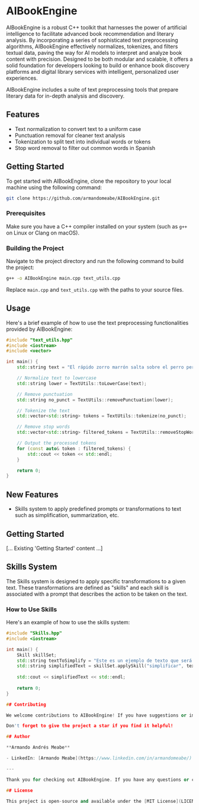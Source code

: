 # AIBookEngine
AIBookEngine is a robust C++ toolkit that harnesses the power of artificial intelligence to facilitate advanced book recommendation and literary analysis. By incorporating a series of sophisticated text preprocessing algorithms, AIBookEngine effectively normalizes, tokenizes, and filters textual data, paving the way for AI models to interpret and analyze book content with precision. Designed to be both modular and scalable, it offers a solid foundation for developers looking to build or enhance book discovery platforms and digital library services with intelligent, personalized user experiences.

AIBookEngine includes a suite of text preprocessing tools that prepare literary data for in-depth analysis and discovery.

## Features

- Text normalization to convert text to a uniform case
- Punctuation removal for cleaner text analysis
- Tokenization to split text into individual words or tokens
- Stop word removal to filter out common words in Spanish

## Getting Started

To get started with AIBookEngine, clone the repository to your local machine using the following command:

```bash
git clone https://github.com/armandomeabe/AIBookEngine.git
```

### Prerequisites

Make sure you have a C++ compiler installed on your system (such as `g++` on Linux or Clang on macOS).

### Building the Project

Navigate to the project directory and run the following command to build the project:

```bash
g++ -o AIBookEngine main.cpp text_utils.cpp
```

Replace `main.cpp` and `text_utils.cpp` with the paths to your source files.

## Usage

Here's a brief example of how to use the text preprocessing functionalities provided by AIBookEngine:

```cpp
#include "text_utils.hpp"
#include <iostream>
#include <vector>

int main() {
    std::string text = "El rápido zorro marrón salta sobre el perro perezoso.";

    // Normalize text to lowercase
    std::string lower = TextUtils::toLowerCase(text);

    // Remove punctuation
    std::string no_punct = TextUtils::removePunctuation(lower);

    // Tokenize the text
    std::vector<std::string> tokens = TextUtils::tokenize(no_punct);

    // Remove stop words
    std::vector<std::string> filtered_tokens = TextUtils::removeStopWords(tokens);

    // Output the processed tokens
    for (const auto& token : filtered_tokens) {
        std::cout << token << std::endl;
    }

    return 0;
}
```

## New Features

- Skills system to apply predefined prompts or transformations to text such as simplification, summarization, etc.

## Getting Started

[... Existing 'Getting Started' content ...]

## Skills System

The Skills system is designed to apply specific transformations to a given text. These transformations are defined as "skills" and each skill is associated with a prompt that describes the action to be taken on the text.

### How to Use Skills

Here's an example of how to use the skills system:

```cpp
#include "Skills.hpp"
#include <iostream>

int main() {
    Skill skillSet;
    std::string textToSimplify = "Este es un ejemplo de texto que será simplificado.";
    std::string simplifiedText = skillSet.applySkill("simplificar", textToSimplify);
    
    std::cout << simplifiedText << std::endl;
    
    return 0;
}

## Contributing

We welcome contributions to AIBookEngine! If you have suggestions or improvements, please fork the repository and create a pull request, or open an issue with the tag "enhancement".

Don't forget to give the project a star if you find it helpful!

## Author

**Armando Andrés Meabe**

- LinkedIn: [Armando Meabe](https://www.linkedin.com/in/armandomeabe/)

---

Thank you for checking out AIBookEngine. If you have any questions or comments, please feel free to reach out.

## License

This project is open-source and available under the [MIT License](LICENSE).
